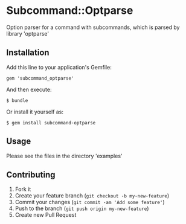 # Subcommand::Optparse

Option parser for a command with subcommands, which is parsed by library 'optparse'

## Installation

Add this line to your application's Gemfile:

    gem 'subcommand_optparse'

And then execute:

    $ bundle

Or install it yourself as:

    $ gem install subcommand-optparse

## Usage

Please see the files in the directory 'examples'

## Contributing

1. Fork it
2. Create your feature branch (`git checkout -b my-new-feature`)
3. Commit your changes (`git commit -am 'Add some feature'`)
4. Push to the branch (`git push origin my-new-feature`)
5. Create new Pull Request
